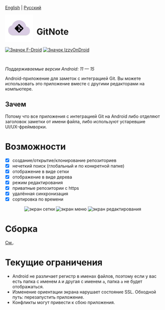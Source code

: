 [English](README.md) | [Русский](README_RU.md)

<p align="left">
  <img align="left" src="assets/app_icon.svg" alt="иконка приложения" width="90px" />
  <h1 style="display: inline-block; margin-left: 12px; vertical-align: middle;">GitNote</h1>
</p>

<a href="https://f-droid.org/en/packages/io.github.wiiznokes.gitnote/"><img src="https://f-droid.org/badge/get-it-on.svg" alt="Значок F-Droid" height="50"></a>
<a href="https://apt.izzysoft.de/packages/io.github.wiiznokes.gitnote"><img src="https://gitlab.com/IzzyOnDroid/repo/-/raw/master/assets/IzzyOnDroid.png" alt="Значок IzzyOnDroid" height="50"></a>

<br/>

_Поддерживаемые версии Android: 11 — 15_

Android-приложение для заметок с интеграцией Git. Вы можете использовать это приложение вместе с другими редакторами на компьютере.

## Зачем

Потому что все приложения с интеграцией Git на Android либо отделяют заголовок заметки от имени файла, либо используют устаревшие UI/UX-фреймворки.

# Возможности

- [x] создание/открытие/клонирование репозиториев  
- [x] нечеткий поиск (глобальный и по конкретной папке)  
- [x] отображение в виде сетки  
- [x] отображение в виде дерева  
- [x] режим редактирования  
- [x] приватные репозитории с https  
- [x] удалённая синхронизация  
- [x] сортировка по времени  

<p style="text-align: center;">
  <img src="https://media.githubusercontent.com/media/wiiznokes/gitnote/master/assets/grid.png" width="32%" alt="экран сетки"/>
  <img src="https://media.githubusercontent.com/media/wiiznokes/gitnote/master/assets/drawer.png" width="32%" alt="экран меню"/>
  <img src="https://media.githubusercontent.com/media/wiiznokes/gitnote/master/assets/edit.png" width="32%" alt="экран редактирования"/>
</p>

# Сборка

[См.](./BUILD_RU.md).

# Текущие ограничения

- Android не различает регистр в именах файлов, поэтому если у вас есть папка с именем `A` и другая с именем `a`, папка `a` не будет отображаться.  
- Изменение ориентации экрана нарушает состояние SSL. Обходной путь: перезапустить приложение.  
- Конфликты могут привести к сбою приложения.  
